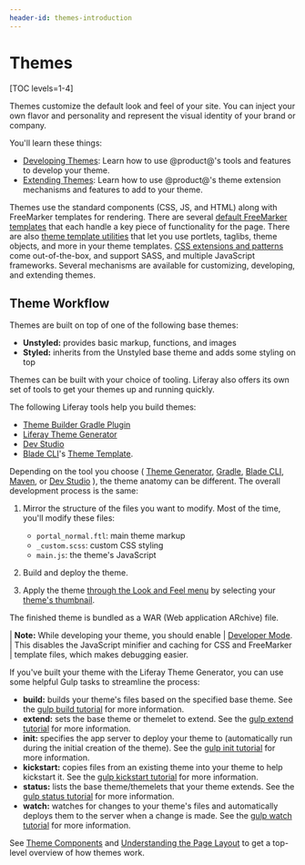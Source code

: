 ```yaml
---
header-id: themes-introduction
---
```


# Themes

[TOC levels=1-4]

Themes customize the default look and feel of your site. You can inject your own
flavor and personality and represent the visual identity of your brand or
company. 

You'll learn these things:

- [Developing Themes](/docs/7-2/frameworks/-/knowledge_base/f/developing-themes): 
  Learn how to use @product@'s tools and features to develop your theme.
- [Extending Themes](/docs/7-2/frameworks/-/knowledge_base/f/extending-themes): 
  Learn how to use @product@'s theme extension mechanisms and features to add to 
  your theme.

Themes use the standard components (CSS, JS, and HTML) along with FreeMarker
templates for rendering. There are several 
[default FreeMarker templates](/docs/7-2/frameworks/-/knowledge_base/f/theme-components-and-workflow#theme-templates)
that each handle a key piece of functionality for the page. There are also 
[theme template utilities](/docs/7-2/frameworks/-/knowledge_base/f/theme-components-and-workflow#theme-template-utilities)
that let you use portlets, taglibs, theme objects, and more in your theme
templates. 
[CSS extensions and patterns](/docs/7-2/frameworks/-/knowledge_base/f/theme-components-and-workflow#css-frameworks-and-extensions)
come out-of-the-box, and support SASS, and multiple JavaScript frameworks.
Several mechanisms are available for customizing, developing, and extending
themes. 

## Theme Workflow

Themes are built on top of one of the following base themes: 

- **Unstyled:** provides basic markup, functions, and images 
- **Styled:** inherits from the Unstyled base theme and adds some styling on top

Themes can be built with your choice of tooling. Liferay also offers its own set
of tools to get your themes up and running quickly. 

The following Liferay tools help you build themes:

- [Theme Builder Gradle Plugin](/docs/7-2/reference/-/knowledge_base/r/theme-builder-gradle-plugin)
- [Liferay Theme Generator](/docs/7-2/reference/-/knowledge_base/r/installing-the-theme-generator-and-creating-a-theme)
- [Dev Studio](/docs/7-2/frameworks/-/knowledge_base/f/creating-themes-with-liferay-ide)
- [Blade CLI](/docs/7-2/frameworks/-/knowledge_base/f/blade-cli)'s 
  [Theme Template](/docs/7-2/reference/-/knowledge_base/r/theme-template). 

Depending on the tool you choose 
(
  [Theme Generator](/docs/7-2/reference/-/knowledge_base/r/theme-generator), 
  [Gradle](/docs/7-2/reference/-/knowledge_base/r/theme-builder-gradle-plugin), 
  [Blade CLI](/docs/7-2/reference/-/knowledge_base/r/theme-template), 
  [Maven](/docs/7-2/reference/-/knowledge_base/r/theme-template), 
  or 
  [Dev Studio](/docs/7-2/reference/-/knowledge_base/r/theme-template)
), 
the theme anatomy can be different. The overall development process is the 
same: 

1.  Mirror the structure of the files you want to modify. Most of the time,
    you'll modify these files:

    - `portal_normal.ftl`: main theme markup
    - `_custom.scss`: custom CSS styling
    - `main.js`: the theme's JavaScript

2.  Build and deploy the theme.

3.  Apply the theme 
    [through the Look and Feel menu](/docs/7-2/user/-/knowledge_base/u/page-set-look-and-feel) 
    by selecting your 
    [theme's thumbnail](/docs/7-2/frameworks/-/knowledge_base/f/creating-a-thumbnail-preview-for-your-theme). 

The finished theme is bundled as a WAR (Web application ARchive) file. 

| **Note:** While developing your theme, you should enable
| [Developer Mode](/docs/7-2/frameworks/-/knowledge_base/f/using-developer-mode-with-themes).
| This disables the JavaScript minifier and caching for CSS and FreeMarker
| template files, which makes debugging easier.

If you've built your theme with the Liferay Theme Generator, you can use some
helpful Gulp tasks to streamline the process: 

- **build:** builds your theme's files based on the specified base theme. 
  See the 
  [gulp build tutorial](/docs/7-2/frameworks/-/knowledge_base/f/building-your-themes-files) 
  for more information.
- **extend:** sets the base theme or themelet to extend. See the 
  [gulp extend tutorial](/docs/7-2/frameworks/-/knowledge_base/f/changing-your-base-theme) 
  for more information.
- **init:** specifies the app server to deploy your theme to (automatically run
  during the initial creation of the theme). See the 
  [gulp init tutorial](/docs/7-2/frameworks/-/knowledge_base/f/configuring-your-themes-app-server)
  for more information. 
- **kickstart:** copies files from an existing theme into your theme to help 
  kickstart it. See the 
  [gulp kickstart tutorial](/docs/7-2/frameworks/-/knowledge_base/f/copying-an-existing-themes-files) 
  for more information.
- **status:** lists the base theme/themelets that your theme extends. See the 
  [gulp status tutorial](/docs/7-2/frameworks/-/knowledge_base/f/listing-your-themes-extensions) 
  for more information.
- **watch:** watches for changes to your theme's files and automatically deploys 
  them to the server when a change is made. See the 
  [gulp watch tutorial](/docs/7-2/frameworks/-/knowledge_base/f/automatically-deploying-theme-changes) 
  for more information.

See 
[Theme Components](/docs/7-2/frameworks/-/knowledge_base/f/theme-components) 
and 
[Understanding the Page Layout](/docs/7-2/frameworks/-/knowledge_base/f/understanding-the-page-layout) 
to get a top-level overview of how themes work. 
